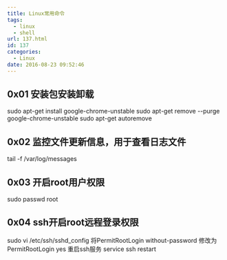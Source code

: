 ```yaml
---
title: Linux常用命令
tags:
  - linux
  - shell
url: 137.html
id: 137
categories:
  - Linux
date: 2016-08-23 09:52:46
---
```


0x01 安装包安装卸载
------------

sudo apt-get install google-chrome-unstable
sudo apt-get remove --purge google-chrome-unstable
sudo apt-get autoremove

0x02 监控文件更新信息，用于查看日志文件
----------------------

tail -f /var/log/messages

0x03 开启root用户权限
---------------

sudo passwd root

0x04 ssh开启root远程登录权限
--------------------

sudo vi /etc/ssh/sshd_config
将PermitRootLogin without-password 修改为PermitRootLogin yes
重启ssh服务
service ssh restart